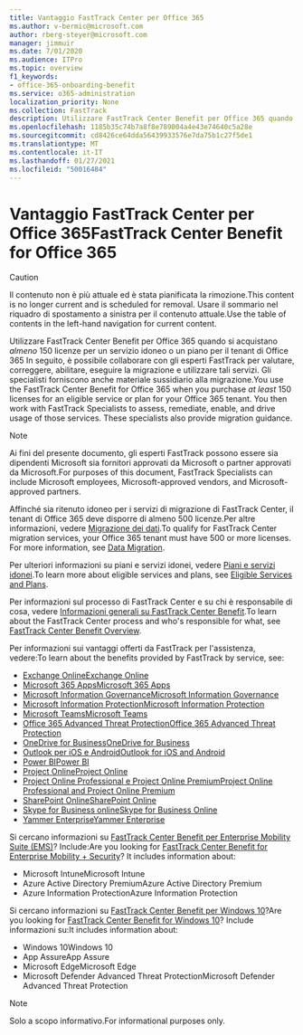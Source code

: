 ```yaml
---
title: Vantaggio FastTrack Center per Office 365
ms.author: v-bermic@microsoft.com
author: rberg-steyer@microsoft.com
manager: jimmuir
ms.date: 7/01/2020
ms.audience: ITPro
ms.topic: overview
f1_keywords:
- office-365-onboarding-benefit
ms.service: o365-administration
localization_priority: None
ms.collection: FastTrack
description: Utilizzare FastTrack Center Benefit per Office 365 quando si acquistano almeno 150 licenze per un servizio idoneo o un piano per il tenant di Office 365 In seguito, è possibile collaborare con gli esperti FastTrack per valutare, correggere, abilitare, eseguire la migrazione e utilizzare tali servizi. Gli specialisti forniscono anche materiale sussidiario alla migrazione.
ms.openlocfilehash: 1185b35c74b7a8f8e789004a4e43e74640c5a28e
ms.sourcegitcommit: cd8426ce64dda56439933576e7da75b1c27f5de1
ms.translationtype: MT
ms.contentlocale: it-IT
ms.lasthandoff: 01/27/2021
ms.locfileid: "50016484"
---
```

# <a name="fasttrack-center-benefit-for-office-365"></a><span data-ttu-id="2b7ed-105">Vantaggio FastTrack Center per Office 365</span><span class="sxs-lookup"><span data-stu-id="2b7ed-105">FastTrack Center Benefit for Office 365</span></span>

> [!CAUTION]
> <span data-ttu-id="2b7ed-106">Il contenuto non è più attuale ed è stata pianificata la rimozione.</span><span class="sxs-lookup"><span data-stu-id="2b7ed-106">This content is no longer current and is scheduled for removal.</span></span> <span data-ttu-id="2b7ed-107">Usare il sommario nel riquadro di spostamento a sinistra per il contenuto attuale.</span><span class="sxs-lookup"><span data-stu-id="2b7ed-107">Use the table of contents in the left-hand navigation for current content.</span></span>

<span data-ttu-id="2b7ed-p103">Utilizzare FastTrack Center Benefit per Office 365 quando si acquistano *almeno* 150 licenze per un servizio idoneo o un piano per il tenant di Office 365 In seguito, è possibile collaborare con gli esperti FastTrack per valutare, correggere, abilitare, eseguire la migrazione e utilizzare tali servizi. Gli specialisti forniscono anche materiale sussidiario alla migrazione.</span><span class="sxs-lookup"><span data-stu-id="2b7ed-p103">You use the FastTrack Center Benefit for Office 365 when you purchase  *at least*  150 licenses for an eligible service or plan for your Office 365 tenant. You then work with FastTrack Specialists to assess, remediate, enable, and drive usage of those services. These specialists also provide migration guidance.</span></span> 
  
> [!NOTE]
> <span data-ttu-id="2b7ed-111">Ai fini del presente documento, gli esperti FastTrack possono essere sia dipendenti Microsoft sia fornitori approvati da Microsoft o partner approvati da Microsoft.</span><span class="sxs-lookup"><span data-stu-id="2b7ed-111">For purposes of this document, FastTrack Specialists can include Microsoft employees, Microsoft-approved vendors, and Microsoft-approved partners.</span></span> 
  
<span data-ttu-id="2b7ed-p104">Affinché sia ritenuto idoneo per i servizi di migrazione di FastTrack Center, il tenant di Office 365 deve disporre di almeno 500 licenze.Per altre informazioni, vedere [Migrazione dei dati](O365-data-migration.md).</span><span class="sxs-lookup"><span data-stu-id="2b7ed-p104">To qualify for FastTrack Center migration services, your Office 365 tenant must have 500 or more licenses. For more information, see [Data Migration](O365-data-migration.md).</span></span>
  
<span data-ttu-id="2b7ed-114">Per ulteriori informazioni su piani e servizi idonei, vedere [Piani e servizi idonei](M365-eligible-services-and-plans.md).</span><span class="sxs-lookup"><span data-stu-id="2b7ed-114">To learn more about eligible services and plans, see [Eligible Services and Plans](M365-eligible-services-and-plans.md).</span></span>
  
<span data-ttu-id="2b7ed-115">Per informazioni sul processo di FastTrack Center e su chi è responsabile di cosa, vedere [Informazioni generali su FastTrack Center Benefit](O365-fasttrack-benefit-overview.md).</span><span class="sxs-lookup"><span data-stu-id="2b7ed-115">To learn about the FastTrack Center process and who's responsible for what, see [FastTrack Center Benefit Overview](O365-fasttrack-benefit-overview.md).</span></span>

<span data-ttu-id="2b7ed-116">Per informazioni sui vantaggi offerti da FastTrack per l'assistenza, vedere:</span><span class="sxs-lookup"><span data-stu-id="2b7ed-116">To learn about the benefits provided by FastTrack by service, see:</span></span>

- [<span data-ttu-id="2b7ed-117">Exchange Online</span><span class="sxs-lookup"><span data-stu-id="2b7ed-117">Exchange Online</span></span>](O365-fasttrack-responsibilities.md#exchange-online)
- [<span data-ttu-id="2b7ed-118">Microsoft 365 Apps</span><span class="sxs-lookup"><span data-stu-id="2b7ed-118">Microsoft 365 Apps</span></span>](O365-fasttrack-responsibilities.md#microsoft-365-apps)
- [<span data-ttu-id="2b7ed-119">Microsoft Information Governance</span><span class="sxs-lookup"><span data-stu-id="2b7ed-119">Microsoft Information Governance</span></span>](O365-fasttrack-responsibilities.md#microsoft-information-governance)
- [<span data-ttu-id="2b7ed-120">Microsoft Information Protection</span><span class="sxs-lookup"><span data-stu-id="2b7ed-120">Microsoft Information Protection</span></span>](O365-fasttrack-responsibilities.md#microsoft-information-protection)
- [<span data-ttu-id="2b7ed-121">Microsoft Teams</span><span class="sxs-lookup"><span data-stu-id="2b7ed-121">Microsoft Teams</span></span>](O365-fasttrack-responsibilities.md#microsoft-teams)
- [<span data-ttu-id="2b7ed-122">Office 365 Advanced Threat Protection</span><span class="sxs-lookup"><span data-stu-id="2b7ed-122">Office 365 Advanced Threat Protection</span></span>](O365-fasttrack-responsibilities.md#office-365-advanced-threat-protection)
- [<span data-ttu-id="2b7ed-123">OneDrive for Business</span><span class="sxs-lookup"><span data-stu-id="2b7ed-123">OneDrive for Business</span></span>](O365-fasttrack-responsibilities.md#onedrive-for-business)
- [<span data-ttu-id="2b7ed-124">Outlook per iOS e Android</span><span class="sxs-lookup"><span data-stu-id="2b7ed-124">Outlook for iOS and Android</span></span>](O365-fasttrack-responsibilities.md#outlook-for-ios-and-android)
- [<span data-ttu-id="2b7ed-125">Power BI</span><span class="sxs-lookup"><span data-stu-id="2b7ed-125">Power BI</span></span>](O365-fasttrack-responsibilities.md#power-bi)
- [<span data-ttu-id="2b7ed-126">Project Online</span><span class="sxs-lookup"><span data-stu-id="2b7ed-126">Project Online</span></span>](O365-fasttrack-responsibilities.md#project-online)
- [<span data-ttu-id="2b7ed-127">Project Online Professional e Project Online Premium</span><span class="sxs-lookup"><span data-stu-id="2b7ed-127">Project Online Professional and Project Online Premium</span></span>](O365-fasttrack-responsibilities.md#project-online-professional-and-project-online-premium)
- [<span data-ttu-id="2b7ed-128">SharePoint Online</span><span class="sxs-lookup"><span data-stu-id="2b7ed-128">SharePoint Online</span></span>](O365-fasttrack-responsibilities.md#sharepoint-online)
- [<span data-ttu-id="2b7ed-129">Skype for Business online</span><span class="sxs-lookup"><span data-stu-id="2b7ed-129">Skype for Business Online</span></span>](O365-fasttrack-responsibilities.md#skype-for-business-online)
- [<span data-ttu-id="2b7ed-130">Yammer Enterprise</span><span class="sxs-lookup"><span data-stu-id="2b7ed-130">Yammer Enterprise</span></span>](O365-fasttrack-responsibilities.md#yammer-enterprise)
  
<span data-ttu-id="2b7ed-p105">Si cercano informazioni su [FastTrack Center Benefit per Enterprise Mobility Suite (EMS)](EMS-fasttrack-benefit-for-EMS.md)? Include:</span><span class="sxs-lookup"><span data-stu-id="2b7ed-p105">Are you looking for [FastTrack Center Benefit for Enterprise Mobility + Security](EMS-fasttrack-benefit-for-EMS.md)? It includes information about:</span></span>
  
- <span data-ttu-id="2b7ed-133">Microsoft Intune</span><span class="sxs-lookup"><span data-stu-id="2b7ed-133">Microsoft Intune</span></span>
- <span data-ttu-id="2b7ed-134">Azure Active Directory Premium</span><span class="sxs-lookup"><span data-stu-id="2b7ed-134">Azure Active Directory Premium</span></span> 
- <span data-ttu-id="2b7ed-135">Azure Information Protection</span><span class="sxs-lookup"><span data-stu-id="2b7ed-135">Azure Information Protection</span></span>

<span data-ttu-id="2b7ed-136">Si cercano informazioni su [FastTrack Center Benefit per Windows 10](Win-10-fasttrack-benefit-for-Windows-10.md)?</span><span class="sxs-lookup"><span data-stu-id="2b7ed-136">Are you looking for [FastTrack Center Benefit for Windows 10](Win-10-fasttrack-benefit-for-Windows-10.md)?</span></span> <span data-ttu-id="2b7ed-137">Include informazioni su:</span><span class="sxs-lookup"><span data-stu-id="2b7ed-137">It includes information about:</span></span>

- <span data-ttu-id="2b7ed-138">Windows 10</span><span class="sxs-lookup"><span data-stu-id="2b7ed-138">Windows 10</span></span>
- <span data-ttu-id="2b7ed-139">App Assure</span><span class="sxs-lookup"><span data-stu-id="2b7ed-139">App Assure</span></span>
- <span data-ttu-id="2b7ed-140">Microsoft Edge</span><span class="sxs-lookup"><span data-stu-id="2b7ed-140">Microsoft Edge</span></span>
- <span data-ttu-id="2b7ed-141">Microsoft Defender Advanced Threat Protection</span><span class="sxs-lookup"><span data-stu-id="2b7ed-141">Microsoft Defender Advanced Threat Protection</span></span>
    
> [!NOTE]
> <span data-ttu-id="2b7ed-142">Solo a scopo informativo.</span><span class="sxs-lookup"><span data-stu-id="2b7ed-142">For informational purposes only.</span></span> 

